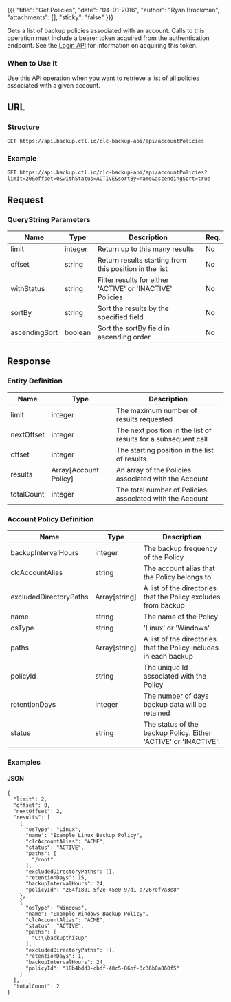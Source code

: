 {{{
  "title": "Get Policies",
  "date": "04-01-2016",
  "author": "Ryan Brockman",
  "attachments": [],
  "sticky": "false"
}}}

Gets a list of backup policies associated with an account. Calls to this operation must include a bearer token acquired from the authentication endpoint. See the [Login API](../Authentication/login.md) for information on acquiring this token.

### When to Use It

Use this API operation when you want to retrieve a list of all policies associated with a given account.

## URL

### Structure

    GET https://api.backup.ctl.io/clc-backup-api/api/accountPolicies

### Example

    GET https://api.backup.ctl.io/clc-backup-api/api/accountPolicies?limit=20&offset=0&withStatus=ACTIVE&sortBy=name&ascendingSort=true

## Request

### QueryString Parameters

| Name | Type | Description | Req. |
| --- | --- | --- | --- |
| limit | integer | Return up to this many results | No |
| offset | string | Return results starting from this position in the list | No |
| withStatus | string | Filter results for either 'ACTIVE' or 'INACTIVE' Policies | No |
| sortBy | string | Sort the results by the specified field | No |
| ascendingSort | boolean | Sort the sortBy field in ascending order | No |


## Response

### Entity Definition

| Name | Type | Description |
| --- | --- | --- |
| limit | integer | The maximum number of results requested |
| nextOffset | integer | The next position in the list of results for a subsequent call |
| offset | integer | The starting position in the list of results |
| results | Array[Account Policy] | An array of the Policies associated with the Account |
| totalCount | integer | The total number of Policies associated with the Account |


### Account Policy Definition

| Name | Type | Description |
| --- | --- | --- |
| backupIntervalHours | integer | The backup frequency of the Policy |
| clcAccountAlias | string | The account alias that the Policy belongs to |
| excludedDirectoryPaths | Array[string] | A list of the directories that the Policy excludes from backup |
| name | string | The name of the Policy |
| osType | string | 'Linux' or 'Windows' |
| paths | Array[string] | A list of the directories that the Policy includes in each backup |
| policyId | string | The unique Id associated with the Policy |
| retentionDays | integer | The number of days backup data will be retained |
| status | string | The status of the backup Policy.  Either 'ACTIVE' or 'INACTIVE'. |


### Examples

#### JSON

    {
      "limit": 2,
      "offset": 0,
      "nextOffset": 2,
      "results": [
        {
          "osType": "Linux",
          "name": "Example Linux Backup Policy",
          "clcAccountAlias": "ACME",
          "status": "ACTIVE",
          "paths": [
            "/root"
          ],
          "excludedDirectoryPaths": [],
          "retentionDays": 15,
          "backupIntervalHours": 24,
          "policyId": "284f1801-5f2e-45e0-97d1-a7267ef7a3e8"
        },
        {
          "osType": "Windows",
          "name": "Example Windows Backup Policy",
          "clcAccountAlias": "ACME",
          "status": "ACTIVE",
          "paths": [
            "C:\\backupthisup"
          ],
          "excludedDirectoryPaths": [],
          "retentionDays": 1,
          "backupIntervalHours": 24,
          "policyId": "18b4bdd3-cbdf-40c5-86bf-3c36b0a060f5"
        }
      ],
      "totalCount": 2
    }